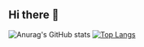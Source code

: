 ## Hi there 👋
![Anurag's GitHub stats](https://github-readme-stats.vercel.app/api?username=intfxzen&show_icons=true&theme=radical)
[![Top Langs](https://github-readme-stats.vercel.app/api/top-langs/?username=intfxzen)](https://github.com/intfxzen/github-readme-stats)
<!--
**IntFxZen/IntFxZen** is a ✨ _special_ ✨ repository because its `README.md` (this file) appears on your GitHub profile.

Here are some ideas to get you started:


- 🔭 I’m currently working on ...
- 🌱 I’m currently learning ...
- 👯 I’m looking to collaborate on ...
- 🤔 I’m looking for help with ...
- 💬 Ask me about ...
- 📫 How to reach me: ...
- 😄 Pronouns: ...
- ⚡ Fun fact: ...
-->
